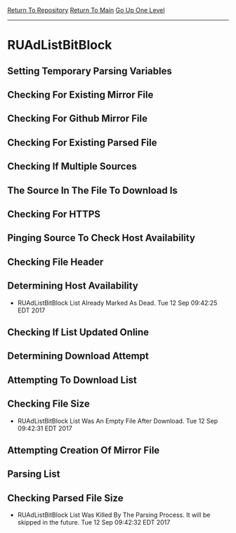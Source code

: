 [Return To Repository](https://github.com/deathbybandaid/piholeparser/)
[Return To Main](https://github.com/deathbybandaid/piholeparser/blob/master/RecentRunLogs/Mainlog.md)
[Go Up One Level](https://github.com/deathbybandaid/piholeparser/blob/master/RecentRunLogs/TopLevelScripts/30-Processing-Blacklists.md)
____________________________________
# RUAdListBitBlock
## Setting Temporary Parsing Variables
## Checking For Existing Mirror File
## Checking For Github Mirror File
## Checking For Existing Parsed File
## Checking If Multiple Sources
## The Source In The File To Download Is
## Checking For HTTPS
## Pinging Source To Check Host Availability
## Checking File Header
## Determining Host Availability
* RUAdListBitBlock List Already Marked As Dead. Tue 12 Sep 09:42:25 EDT 2017
## Checking If List Updated Online
## Determining Download Attempt
## Attempting To Download List
## Checking File Size
* RUAdListBitBlock List Was An Empty File After Download. Tue 12 Sep 09:42:31 EDT 2017
## Attempting Creation Of Mirror File
## Parsing List
## Checking Parsed File Size
* RUAdListBitBlock List Was Killed By The Parsing Process. It will be skipped in the future. Tue 12 Sep 09:42:32 EDT 2017
